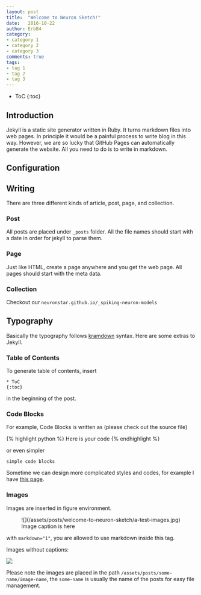 ```yaml
---
layout: post
title:  "Welcome to Neuron Sketch!"
date:   2016-10-22
author: ErbB4
category: 
- category 1
- category 2
- category 3
comments: true
tags:
- tag 1
- tag 2
- tag 3
---
```


* ToC
{:toc}

## Introduction

Jekyll is a static site generator written in Ruby. It turns markdown files into web pages. In principle it would be a painful process to write blog in this way. However, we are so lucky that GitHub Pages can automatically generate the website. All you need to do is to write in markdown.


## Configuration




## Writing

There are three different kinds of article, post, page, and collection.

### Post

All posts are placed under `_posts` folder. All the file names should start with a date in order for jekyll to parse them.


### Page

Just like HTML, create a page anywhere and you get the web page. All pages should start with the meta data.

### Collection

Checkout our `neuronstar.github.io/_spiking-neuron-models`



## Typography

Basically the typography follows [kramdown](http://kramdown.gettalong.org/) syntax. Here are some extras to Jekyll.

### Table of Contents

To generate table of contents, insert 

```
* ToC
{:toc}
```

in the beginning of the post.


### Code Blocks

For example, Code Blocks is written as (please check out the source file)

{% highlight python %}
Here is your code
{% endhighlight %}

or even simpler

```
simple code blocks
```

Sometime we can design more complicated styles and codes, for example I have [this page](http://openmetric.org/typography/).

### Images


Images are inserted in figure environment.


<figure markdown="1">
![](/assets/posts/welcome-to-neuron-sketch/a-test-images.jpg)
<figcaption>Image caption is here</figcaption>
</figure>

with `markdown="1"`, you are allowed to use markdown inside this tag.

Images without captions:

![](/assets/posts/welcome-to-neuron-sketch/a-test-images.jpg)

Please note the images are placed in the path `/assets/posts/some-name/image-name`, the `some-name` is usually the name of the posts for easy file management.